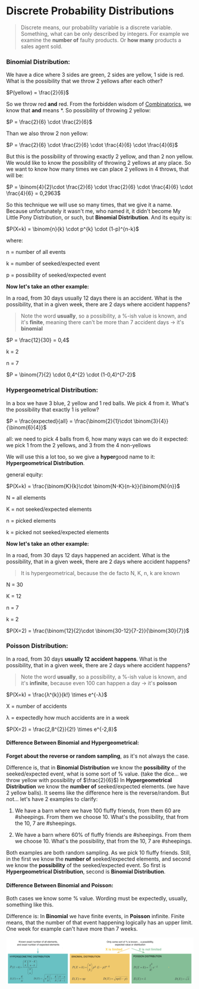 # Discrete Probability Distributions

> Discrete means, our probability variable is a discrete variable. Something, what can be only described by integers. For example we examine the **number of** faulty products. Or **how many** products a sales agent sold.

### Binomial Distribution:

We have a dice where 3 sides are green, 2 sides are yellow, 1 side is red. What is the possibility that we throw 2 yellows after each other?

$P(yellow) = \frac{2}{6}$

So we throw red **and** red. From the forbidden wisdom of [Combinatorics](https://github.com/ernestdolog/probability-theory/tree/main/1-combinatorics#general-tip-when-tackling-combinatorics), we know that **and** means $*$. So possibility of throwing 2 yellow:

$P = \frac{2}{6} \cdot \frac{2}{6}$

Than we also throw 2 non yellow:

$P = \frac{2}{6} \cdot \frac{2}{6} \cdot \frac{4}{6} \cdot \frac{4}{6}$

But this is the possibility of throwing exactly 2 yellow, and than 2 non yellow. We would like to know the possibility of throwing 2 yellows at any place.
So we want to know how many times we can place 2 yellows in 4 throws, that will be:


$P = \binom{4}{2}\cdot \frac{2}{6} \cdot \frac{2}{6} \cdot \frac{4}{6} \cdot \frac{4}{6} = 0,2963$

So this technique we will use so many times, that we give it a name. Because unfortunately it wasn't me, who named it, it didn't become My Little Pony Distribution, or such, but **Binomial Distribution**. And its equity is:

$P(X=k) = \binom{n}{k} \cdot p^{k} \cdot (1-p)^{n-k}$

where:

n = number of all events

k = number of seeked/expected event

p = possibility of seeked/expected event


**Now let's take an other example:**

In a road, from 30 days usually 12 days there is an accident. What is the possibility, that in a given week, there are 2 days where accident happens?

> Note the word **usually**, so a possibility, a %-ish value is known, and it's **finite**, meaning there can't be more than 7 accident days -> it's **binomial**

$P = \frac{12}{30} = 0,4$

k = 2

n = 7

$P = \binom{7}{2} \cdot 0,4^{2} \cdot (1-0,4)^{7-2}$

### Hypergeometrical Distribution:

In a box we have 3 blue, 2 yellow and 1 red balls. We pick 4 from it. What's the possibility that exactly 1 is yellow?

$P = \frac{expected}{all} = \frac{\binom{2}{1}\cdot \binom{3}{4}}{\binom{6}{4}}$

all: we need to pick 4 balls from 6, how many ways can we do it
expected: we pick 1 from the 2 yellows, and 3 from the 4 non-yellows

We will use this a lot too, so we give a **hyper**good name to it: **Hypergeometrical Distribution**.

general equity:

$P(X=k) = \frac{\binom{K}{k}\cdot \binom{N-K}{n-k}}{\binom{N}{n}}$

N = all elements

K = not seeked/expected elements

n = picked elements

k = picked not seeked/expected elements


**Now let's take an other example:**

In a road, from 30 days 12 days happened an accident. What is the possibility, that in a given week, there are 2 days where accident happens?

> It is hypergeometrical, because the de facto N, K, n, k are known

N = 30

K = 12

n = 7

k = 2

$P(X=2) = \frac{\binom{12}{2}\cdot \binom{30-12}{7-2}}{\binom{30}{7}}$


### Poisson Distribution:

In a road, from 30 days **usually 12 accident happens**. What is the possibility, that in a given week, there are 2 days where accident happens?

> Note the word **usually**, so a possibility, a %-ish value is known, and it's **infinite**, because even 100 can happen a day -> it's **poisson**

$P(X=k) = \frac{λ^{k}}{k!} \times e^{-λ}$

X = number of accidents

λ = expectedly how much accidents are in a week

$P(X=2) = \frac{2,8^{2}}{2!} \times e^{-2,8}$

#### Difference Between Binomial and Hypergeometrical:

**Forget about the reverse or random sampling**, as it's not always the case.

Difference is, that in **Binomial Distribution** we know the **possibility** of the seeked/expected event, what is some sort of % value. (take the dice... we throw yellow with possibility of $\frac{2}{6}$) In **Hypergeometrical Distribution** we know the **number of** seeked/expected elements. (we have 2 yellow balls). It seems like the difference here is the reverse/random. But not... let's have 2 examples to clarify:


1) We have a barn where we have 100 fluffy friends, from them 60 are #sheepings. From them we choose 10. What's the possibility, that from the 10, 7 are #sheepings.


2) We have a barn where 60% of fluffy friends are #sheepings. From them we choose 10. What's the possibility, that from the 10, 7 are #sheepings.


Both examples are both random sampling. As we pick 10 fluffy friends. Still, in the first we know the **number of** seeked/expected elements, and second we know the **possibility** of the seeked/expected event. So first is **Hypergeometrical Distribution**, second is **Binomial Distribution**.


#### Difference Between Binomial and Poisson:

Both cases we know some % value. Wording must be expectedly, usually, something like this. 

Difference is: In **Binomial** we have finite events, in **Poisson** infinite. Finite means, that the number of that event happening logically has an upper limit. One week for example can't have more than 7 weeks.


![Discrete Probability Distribution 1](https://github.com/ernestdolog/probability-theory/blob/main/assets/discrete_probability_distribution_1.png)